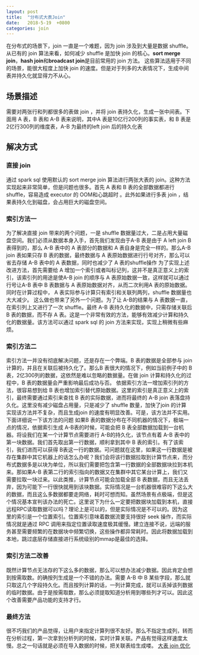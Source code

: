 ```yaml
---
layout: post
title:  "分布式大表Join"
date:   2018-5-19  +0800
categories: join
---
```




在分布式的场景下，join 一直是一个难题，因为 join 涉及到大量是数据 shuffle。从已有的 join 算法来看，如何减少 shuffle 是加快 join 的核心。**sort merge join**，**hash join**和**broadcast join**是目前常用的 join 方法。
这些算法适用于不同的场景，能很大程度上加快 join 的速度。但是对于列多的大表情况下，生成中间表并持久化就显得力不从心。
## 场景描述
需要对两张行和列都很多的表做 join ，并将 join 表持久化，生成一张中间表。下面用 A 表，B 表和 A-B 表来说明，其中A 表是10亿行200列的事实表，和 B 表是2亿行300列的维度表，A-B 为最终的left join 后的持久化表
## 解决方式
### 直接 join 
通过 spark sql 使用默认的 sort merge join 算法进行两张大表的 join。这种方法实现起来非常简单，但是问题也很多。首先 A 表和 B 表的全部数据都进行shuffle，容易造成 executor 的 OOM和心跳超时 。此外如果进行多表 join ，结果表持久化到磁盘，会占用巨大的磁盘空间。
### 索引方法一
为了解决直接 join 带来的两个问题，一是 shuffle 数据量过大，二是占用大量磁盘空间。我们必须从数据本身入手，首先我们发现由于A-B 表是由于 A left join B 表得到的，那么 A-B 表中的 A 表部分的数据和 A 表自身是完全一样的。那么A-B join 表如果只存 B 表的数据，最终数据与 A 表原始数据进行行号对齐，那么可以省去存储 A-B 表中的 A 表数据，同时也减少了 A 表的shuffle操作
为了实现上述改进方法，首先需要给 A 增加一个索引或者叫标记列，这并不是真正意义上的索引，该索引列的用途是使A-B join 的顺序与 A 表原始数据一致，这样就可以通过行号让A-B 表中 B 表数据与 A 表原始数据对齐，从而二次利用A 表的原始数据。同时在计算过程中， A 表实际参与计算只有索引和关联列两列，shuffle 数据量也大大减少。
这么做也带来了另外一个问题。为了让 A-B的结果与 A 表数据一直，在索引列上又进行了一次 shuffle。最终 A-B 表持久化的数据中，只需存储关联后 B 表的数据，而不存 A 表。这是一个非常有效的方法，能够有效减少计算和持久化的数据量。该方法可以通过 spark sql 的 join 方法来实现，实现上稍微有些麻烦。
### 索引方法二
索引方法一并没有彻底解决问题，还是存在一个弊端。B 表的数据是全部参与 join 计算的，并且在关联后被持久化了。那么B 表很大的情况下，例如当前例子中的 B 表，2亿300列的数据，这依然是难以忽略的数据量。在做 join 计算和持久化的过程中，B 表的数据量会严重影响最后成功与否。
依据索引方法一增加索引列的方法，很容易想到给 B 表也增加索引替代原始数据。这里的索引是真正意义上的索引，最终需要通过索引来查找 B 表的实际数据，进而将最终的 A-B join 表落盘持久化。这里没有减少磁盘占用量，只是减少了 shuffle 数量，加快了join 的计算
实现该方法并不复杂，而且生成join 的速度有明显改善。可是，该方法并不实用。下面详细说一下该方法的问题
如果B 表的数据分布在不同机器的情况下，极端一点的情况，依据索引生成 A-B表的时候，可能会把 B 表全部数据加载到一台机器。将设我们在某一个计算节点需要进行 A-B的持久化，该节点有着 A-B 表中的第一块数据。我们首先取出第一行数据，顺利拿到其中 B 表的索引。有了该索引，我们进而可以获得 B表这一行的数据。可问题就在这里，如果这一行数据是被存在集群中其它机器上的话怎么办呢？我们会将该行数据拉取到计算节点来，而分布式数据多是以块为单位，所以我们需要把包含第一行数据的全部数据块拉到本机来。那如果A-B 表第二行的索引指向的数据又在集群中其它某台计算上，我们又需要拉取一块过来。以此类推，计算节点可能会加载全部 B 表数据，而且无法丢弃，因为可能下一行很快就用到该块数据。实际情况是一台机器很难容的下这么大的数据，而且这么多数据都要走网络，耗时可想而知。虽然场景有点极端，但是这个情况基本宣判该办法的死亡。这里说下为什么一定要把数据块加载到本机，直接远程RPC读取数据可以吗？理论上是可以的，但是实际情况是不可以的。因为这里的索引是一个位置索引。位置索引意味着数据流要支持很好 seek 操作，而实际情况就是通过 RPC 调用来指定位置读取速度极其缓慢。建立连接不说，远端的服务甚至需要频繁的在数据块中频繁切换，这些操作都异常耗时。因此将数据加载到本地，跳过底层存储直接进行系统级别的mmap是最佳的选择。
###  索引方法二改善
既然计算节点无法存的下这么多的数据，那么可以想办法减少数据。因此肯定会想到按需取数。的确按列生成是一个不错的办法。需要 A-B 中 B 某些字段，那么就只取这几个字段持久化。而且按列计算的话，一列计算完成，就可以丢掉该列数据的临时数据。由于是按需取数，那么必须提取知道分析用到哪些列才可以。因此这个改善需要产品功能的支持才行。
### 最终方法
很不巧我们的产品觉得，让用户来指定计算列很不友好。那么不指定生成列，转而在分析过程，第一次拿到分析列的时候，实时计算关联。产品有觉得这样速度太慢。总之一句话就是必须在导入数据的时候，把关联表给生成喽。
[大表 join 优化](https://mitisky.github.io/2018/06/分布式大表Join优化/)
